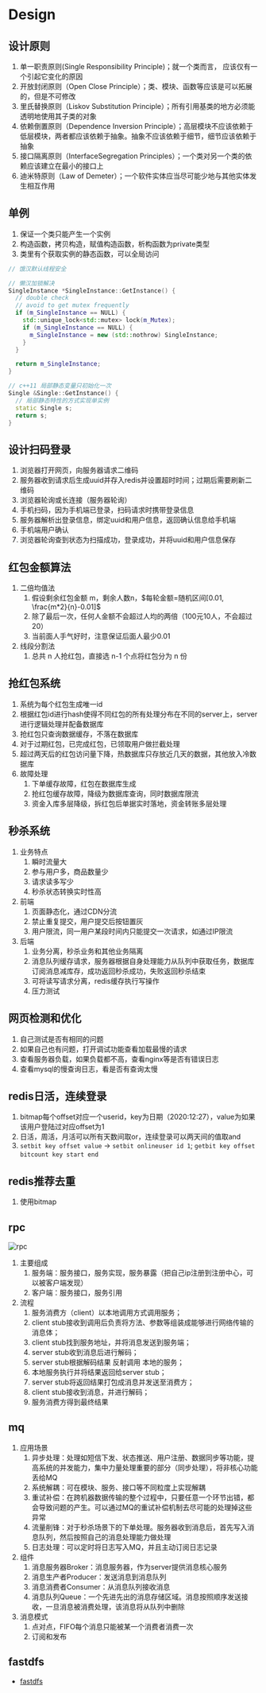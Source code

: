 # Design

## 设计原则

1. 单一职责原则(Single Responsibility Principle)；就一个类而言， 应该仅有一个引起它变化的原因
2. 开放封闭原则（Open Close Principle）；类、模块、函数等应该是可以拓展的，但是不可修改
3. 里氏替换原则（Liskov Substitution Principle）；所有引用基类的地方必须能透明地使用其子类的对象
4. 依赖倒置原则（Dependence Inversion Principle）；高层模块不应该依赖于低层模块，两者都应该依赖于抽象。抽象不应该依赖于细节，细节应该依赖于抽象
5. 接口隔离原则（InterfaceSegregation Principles）；一个类对另一个类的依赖应该建立在最小的接口上
6. 迪米特原则（Law of Demeter）；一个软件实体应当尽可能少地与其他实体发生相互作用

## 单例

1. 保证一个类只能产生一个实例
2. 构造函数，拷贝构造，赋值构造函数，析构函数为private类型
3. 类里有个获取实例的静态函数，可以全局访问

```cpp
// 饿汉默认线程安全

// 懒汉加锁解决
SingleInstance *SingleInstance::GetInstance() {
  // double check
  // avoid to get mutex frequently
  if (m_SingleInstance == NULL) {
    std::unique_lock<std::mutex> lock(m_Mutex);
    if (m_SingleInstance == NULL) {
      m_SingleInstance = new (std::nothrow) SingleInstance;
    }
  }

  return m_SingleInstance;
}

// c++11 局部静态变量只初始化一次
Single &Single::GetInstance() {
  // 局部静态特性的方式实现单实例
  static Single s;
  return s;
}
```

## 设计扫码登录

1. 浏览器打开网页，向服务器请求二维码
2. 服务器收到请求后生成uuid并存入redis并设置超时时间；过期后需要刷新二维码
3. 浏览器轮询或长连接（服务器轮询）
4. 手机扫码，因为手机端已登录，扫码请求时携带登录信息
5. 服务器解析出登录信息，绑定uuid和用户信息，返回确认信息给手机端
6. 手机端用户确认
7. 浏览器轮询查到状态为扫描成功，登录成功，并将uuid和用户信息保存

## 红包金额算法

1. 二倍均值法
   1. 假设剩余红包金额 m，剩余人数n，$每轮金额=随机区间[0.01, \frac{m*2}{n}-0.01]$
   2. 除了最后一次，任何人金额不会超过人均的两倍（100元10人，不会超过20）
   3. 当前面人手气好时，注意保证后面人最少0.01
2. 线段分割法
   1. 总共 n 人抢红包，直接选 n-1 个点将红包分为 n 份

## 抢红包系统

1. 系统为每个红包生成唯一id
2. 根据红包id进行hash使得不同红包的所有处理分布在不同的server上，server进行逻辑处理并配备数据库
3. 抢红包只查询数据缓存，不落在数据库
4. 对于过期红包，已完成红包，已领取用户做拦截处理
5. 超过两天后的红包访问量下降，热数据库只存放近几天的数据，其他放入冷数据库
6. 故障处理
   1. 下单缓存故障，红包在数据库生成
   2. 抢红包缓存故障，降级为数据库查询，同时数据库限流
   3. 资金入库多层降级，拆红包后单据实时落地，资金转账多层处理

## 秒杀系统

1. 业务特点
   1. 瞬时流量大
   2. 参与用户多，商品数量少
   3. 请求读多写少
   4. 秒杀状态转换实时性高
2. 前端
   1. 页面静态化，通过CDN分流
   2. 禁止重复提交，用户提交后按钮置灰
   3. 用户限流，同一用户某段时间内只能提交一次请求，如通过IP限流
3. 后端
   1. 业务分离，秒杀业务和其他业务隔离
   2. 消息队列缓存请求，服务器根据自身处理能力从队列中获取任务，数据库订阅消息减库存，成功返回秒杀成功，失败返回秒杀结束
   3. 可将读写请求分离，redis缓存执行写操作
   4. 压力测试

## 网页检测和优化

1. 自己测试是否有相同的问题
2. 如果自己也有问题，打开调试功能查看加载最慢的请求
3. 查看服务器负载，如果负载都不高，查看nginx等是否有错误日志
4. 查看mysql的慢查询日志，看是否有查询太慢

## redis日活，连续登录

1. bitmap每个offset对应一个userid，key为日期（2020:12:27），value为如果该用户登陆过对应offset为1
2. 日活，周活，月活可以所有天数间取or，连续登录可以两天间的值取and
3. `setbit key offset value` -> `setbit onlineuser id 1`; `getbit key offset` `bitcount key start end`

## redis推荐去重

1. 使用bitmap

## rpc

![rpc](https://raw.githubusercontent.com/RickyWei/blog/img/img/rpc.png)

1. 主要组成
   1. 服务端：服务接口，服务实现，服务暴露（把自己ip注册到注册中心，可以被客户端发现）
   2. 客户端：服务接口，服务引用
2. 流程
   1. 服务消费方（client）以本地调用方式调用服务；
   2. client stub接收到调用后负责将方法、参数等组装成能够进行网络传输的消息体；
   3. client stub找到服务地址，并将消息发送到服务端；
   4. server stub收到消息后进行解码；
   5. server stub根据解码结果 反射调用 本地的服务；
   6. 本地服务执行并将结果返回给server stub；
   7. server stub将返回结果打包成消息并发送至消费方；
   8. client stub接收到消息，并进行解码；
   9. 服务消费方得到最终结果

## mq

1. 应用场景
   1. 异步处理：处理如短信下发、状态推送、用户注册、数据同步等功能，提高系统的并发能力，集中力量处理重要的部分（同步处理），将非核心功能丢给MQ
   2. 系统解耦：可在模块、服务、接口等不同粒度上实现解耦
   3. 重试补偿：在跨机器数据传输的整个过程中，只要任意一个环节出错，都会导致问题的产生。可以通过MQ的重试补偿机制去尽可能的处理掉这些异常
   4. 流量削锋：对于秒杀场景下的下单处理。服务器收到消息后，首先写入消息队列，然后按照自己的消息处理能力做处理
   5. 日志处理：可以定时将日志写入MQ，并且主动订阅日志记录
2. 组件
   1. 消息服务器Broker：消息服务器，作为server提供消息核心服务
   2. 消息生产者Producer：发送消息到消息队列
   3. 消息消费者Consumer：从消息队列接收消息
   4. 消息队列Queue：一个先进先出的消息存储区域。消息按照顺序发送接收，一旦消息被消费处理，该消息将从队列中删除
3. 消息模式
   1. 点对点，FIFO每个消息只能被某一个消费者消费一次
   2. 订阅和发布

## fastdfs

- [fastdfs](http://www.ityouknow.com/fastdfs/2018/01/06/distributed-file-system-fastdfs.html)
